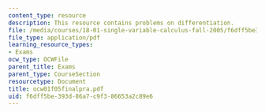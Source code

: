 ```yaml
---
content_type: resource
description: This resource contains problems on differentiation.
file: /media/courses/18-01-single-variable-calculus-fall-2005/f6dff5be393d86a7c9f386653a2c89e6_ocw01f05finalpra.pdf
file_type: application/pdf
learning_resource_types:
- Exams
ocw_type: OCWFile
parent_title: Exams
parent_type: CourseSection
resourcetype: Document
title: ocw01f05finalpra.pdf
uid: f6dff5be-393d-86a7-c9f3-86653a2c89e6
---
```

